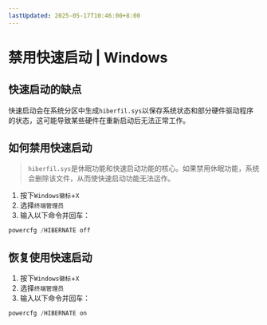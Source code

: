 ```yaml
---
lastUpdated: 2025-05-17T10:46:00+8:00
---
```


# 禁用快速启动 | Windows

## 快速启动的缺点

快速启动会在系统分区中生成`hiberfil.sys`以保存系统状态和部分硬件驱动程序的状态，这可能导致某些硬件在重新启动后无法正常工作。

## 如何禁用快速启动

> `hiberfil.sys`是休眠功能和快速启动功能的核心。如果禁用休眠功能，系统会删除该文件，从而使快速启动功能无法运作。

1. 按下`Windows徽标`+`X`
2. 选择`终端管理员`
3. 输入以下命令并回车：

```powershell
powercfg /HIBERNATE off
```

## 恢复使用快速启动

1. 按下`Windows徽标`+`X`
2. 选择`终端管理员`
3. 输入以下命令并回车：

```powershell
powercfg /HIBERNATE on
```
